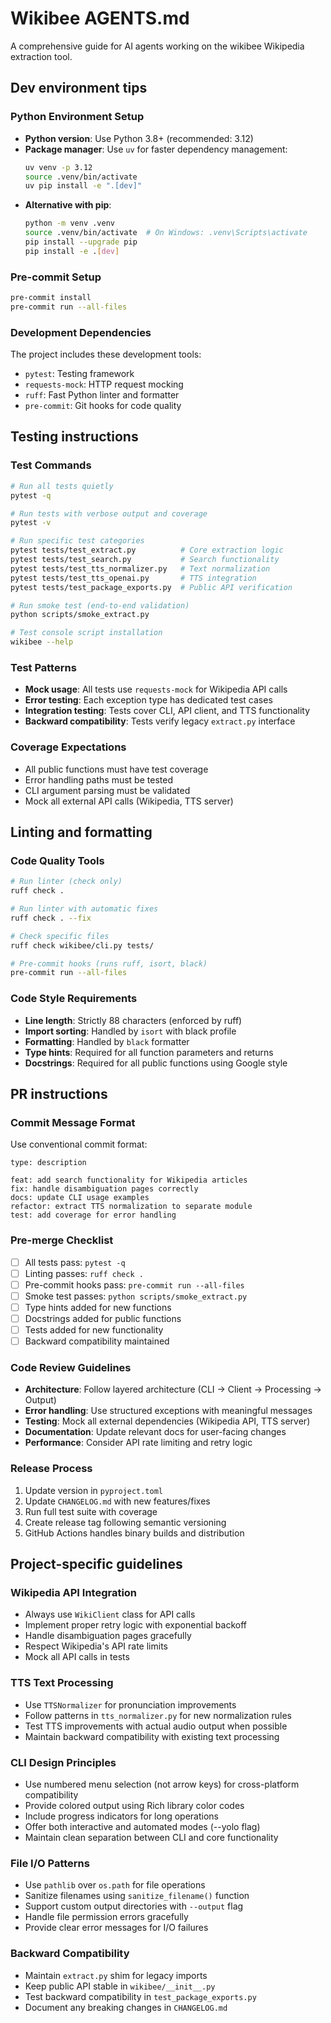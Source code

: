 # Wikibee AGENTS.md

A comprehensive guide for AI agents working on the wikibee Wikipedia extraction tool.

## Dev environment tips

### Python Environment Setup
- **Python version**: Use Python 3.8+ (recommended: 3.12)
- **Package manager**: Use `uv` for faster dependency management:
  ```bash
  uv venv -p 3.12
  source .venv/bin/activate
  uv pip install -e ".[dev]"
  ```
- **Alternative with pip**:
  ```bash
  python -m venv .venv
  source .venv/bin/activate  # On Windows: .venv\Scripts\activate
  pip install --upgrade pip
  pip install -e .[dev]
  ```

### Pre-commit Setup
```bash
pre-commit install
pre-commit run --all-files
```

### Development Dependencies
The project includes these development tools:
- `pytest`: Testing framework
- `requests-mock`: HTTP request mocking
- `ruff`: Fast Python linter and formatter
- `pre-commit`: Git hooks for code quality

## Testing instructions

### Test Commands
```bash
# Run all tests quietly
pytest -q

# Run tests with verbose output and coverage
pytest -v

# Run specific test categories
pytest tests/test_extract.py          # Core extraction logic
pytest tests/test_search.py           # Search functionality  
pytest tests/test_tts_normalizer.py   # Text normalization
pytest tests/test_tts_openai.py       # TTS integration
pytest tests/test_package_exports.py  # Public API verification

# Run smoke test (end-to-end validation)
python scripts/smoke_extract.py

# Test console script installation
wikibee --help
```

### Test Patterns
- **Mock usage**: All tests use `requests-mock` for Wikipedia API calls
- **Error testing**: Each exception type has dedicated test cases
- **Integration testing**: Tests cover CLI, API client, and TTS functionality
- **Backward compatibility**: Tests verify legacy `extract.py` interface

### Coverage Expectations
- All public functions must have test coverage
- Error handling paths must be tested
- CLI argument parsing must be validated
- Mock all external API calls (Wikipedia, TTS server)

## Linting and formatting

### Code Quality Tools
```bash
# Run linter (check only)
ruff check .

# Run linter with automatic fixes
ruff check . --fix

# Check specific files
ruff check wikibee/cli.py tests/

# Pre-commit hooks (runs ruff, isort, black)
pre-commit run --all-files
```

### Code Style Requirements
- **Line length**: Strictly 88 characters (enforced by ruff)
- **Import sorting**: Handled by `isort` with black profile
- **Formatting**: Handled by `black` formatter
- **Type hints**: Required for all function parameters and returns
- **Docstrings**: Required for all public functions using Google style

## PR instructions

### Commit Message Format
Use conventional commit format:
```
type: description

feat: add search functionality for Wikipedia articles
fix: handle disambiguation pages correctly
docs: update CLI usage examples
refactor: extract TTS normalization to separate module
test: add coverage for error handling
```

### Pre-merge Checklist
- [ ] All tests pass: `pytest -q`
- [ ] Linting passes: `ruff check .`
- [ ] Pre-commit hooks pass: `pre-commit run --all-files`  
- [ ] Smoke test passes: `python scripts/smoke_extract.py`
- [ ] Type hints added for new functions
- [ ] Docstrings added for public functions
- [ ] Tests added for new functionality
- [ ] Backward compatibility maintained

### Code Review Guidelines
- **Architecture**: Follow layered architecture (CLI → Client → Processing → Output)
- **Error handling**: Use structured exceptions with meaningful messages
- **Testing**: Mock all external dependencies (Wikipedia API, TTS server)
- **Documentation**: Update relevant docs for user-facing changes
- **Performance**: Consider API rate limiting and retry logic

### Release Process
1. Update version in `pyproject.toml`
2. Update `CHANGELOG.md` with new features/fixes
3. Run full test suite with coverage
4. Create release tag following semantic versioning
5. GitHub Actions handles binary builds and distribution

## Project-specific guidelines

### Wikipedia API Integration
- Always use `WikiClient` class for API calls
- Implement proper retry logic with exponential backoff
- Handle disambiguation pages gracefully
- Respect Wikipedia's API rate limits
- Mock all API calls in tests

### TTS Text Processing
- Use `TTSNormalizer` for pronunciation improvements
- Follow patterns in `tts_normalizer.py` for new normalization rules
- Test TTS improvements with actual audio output when possible
- Maintain backward compatibility with existing text processing

### CLI Design Principles
- Use numbered menu selection (not arrow keys) for cross-platform compatibility
- Provide colored output using Rich library color codes
- Include progress indicators for long operations
- Offer both interactive and automated modes (--yolo flag)
- Maintain clean separation between CLI and core functionality

### File I/O Patterns
- Use `pathlib` over `os.path` for file operations
- Sanitize filenames using `sanitize_filename()` function
- Support custom output directories with `--output` flag
- Handle file permission errors gracefully
- Provide clear error messages for I/O failures

### Backward Compatibility
- Maintain `extract.py` shim for legacy imports
- Keep public API stable in `wikibee/__init__.py`
- Test backward compatibility in `test_package_exports.py`
- Document any breaking changes in `CHANGELOG.md`
